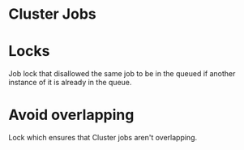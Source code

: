 # Cluster Jobs

# Locks
Job lock that disallowed the same job to be in the queued if another instance of it is already
in the queue.

# Avoid overlapping
Lock which ensures that Cluster jobs aren't overlapping.
